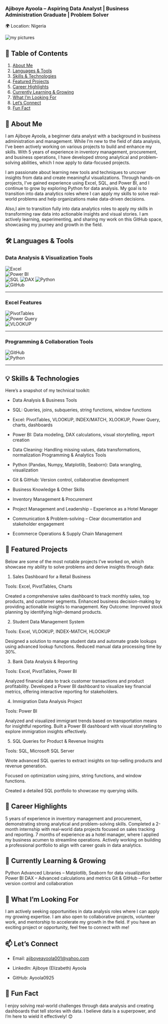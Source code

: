 ### Ajiboye Ayoola – Aspiring Data Analyst | Business Administration Graduate | Problem Solver
🌍 Location: Nigeria

![my pictures](https://github.com/user-attachments/assets/8c9b9aa2-2417-46e5-ad4c-809d20fa106c)


## 📑 Table of Contents 

1. [About Me](about-me)  
2. [Languages & Tools](languages-&-tools)
3. [Skills & Technologies](skills-&-technologies)  
4. [Featured Projects](featured-projects)  
5. [Career Highlights](career-highlights)  
6. [Currently Learning & Growing](currently-learning-&-growing)
7. [What I’m Looking For](what-i'm-looking-for)
8. [Let’s Connect](let's-connect)
9. [Fun Fact](fun-fact)  

## 👋 About Me
I am Ajiboye Ayoola, a beginner data analyst with a background in business administration and management. While I’m new to the field of data analysis, I’ve been actively working on various projects to build and enhance my skills. With 5 years of experience in inventory management, procurement, and business operations, I have developed strong analytical and problem-solving abilities, which I now apply to data-focused projects.

I am passionate about learning new tools and techniques to uncover insights from data and create meaningful visualizations. Through hands-on projects, I’ve gained experience using Excel, SQL, and Power BI, and I continue to grow by exploring Python for data analysis. My goal is to transition into data analytics roles where I can apply my skills to solve real-world problems and help organizations make data-driven decisions.

Also,I aim to transition fully into data analytics roles to apply my skills in transforming raw data into actionable insights and visual stories. I am actively learning, experimenting, and sharing my work on this GitHub space, showcasing my journey and growth in the field.




## 🛠️ Languages & Tools  

### **Data Analysis & Visualization Tools**  
![Excel](https://img.shields.io/badge/Excel-217346?style=for-the-badge&logo=microsoft-excel&logoColor=white)  
![Power BI](https://img.shields.io/badge/Power%20BI-F2C811?style=for-the-badge&logo=power-bi&logoColor=black)  
![SQL](https://img.shields.io/badge/SQL-336791?style=for-the-badge&logo=postgresql&logoColor=white) 
![DAX](https://img.shields.io/badge/DAX-00008B?style=for-the-badge&logo=power-bi&logoColor=white) 
![Python](https://img.shields.io/badge/Python-3776AB?style=for-the-badge&logo=python&logoColor=white)  
![GitHub](https://img.shields.io/badge/GitHub-181717?style=for-the-badge&logo=github&logoColor=white)  

---

### **Excel Features**  
![PivotTables](https://img.shields.io/badge/Pivot%20Tables-4CAF50?style=for-the-badge&logo=microsoft-excel&logoColor=white)  
![Power Query](https://img.shields.io/badge/Power%20Query-217346?style=for-the-badge&logo=microsoft-excel&logoColor=white)  
![VLOOKUP](https://img.shields.io/badge/VLOOKUP-FF6F00?style=for-the-badge&logoColor=white)  

---

### **Programming & Collaboration Tools**   
![GitHub](https://img.shields.io/badge/GitHub-181717?style=for-the-badge&logo=github&logoColor=white)  
![Python](https://img.shields.io/badge/Python-3776AB?style=for-the-badge&logo=python&logoColor=white)  

---

## 💡 Skills & Technologies

Here’s a snapshot of my technical toolkit:

- Data Analysis & Business Tools

- SQL: Queries, joins, subqueries, string functions, window functions

- Excel: PivotTables, VLOOKUP, INDEX/MATCH, XLOOKUP, Power Query, charts, dashboards

- Power BI: Data modeling, DAX calculations, visual storytelling, report creation

- Data Cleaning: Handling missing values, data transformations, normalization
Programming & Analytics Tools

- Python (Pandas, Numpy, Matplotlib, Seaborn): Data wrangling, visualization
  
- Git & GitHub: Version control, collaborative development

- Business Knowledge & Other Skills

- Inventory Management & Procurement

- Project Management and Leadership – Experience as a Hotel Manager

- Communication & Problem-solving – Clear documentation and stakeholder engagement

- Ecommerce Operations & Supply Chain Management


## 📂 Featured Projects
Below are some of the most notable projects I’ve worked on, which showcase my ability to solve problems and derive insights through data:


1. Sales Dashboard for a Retail Business
   
Tools: Excel, PivotTables, Charts

Created a comprehensive sales dashboard to track monthly sales, top products, and customer segments.
Enhanced business decision-making by providing actionable insights to management.
Key Outcome: Improved stock planning by identifying high-demand products.

2. Student Data Management System

Tools: Excel, VLOOKUP, INDEX-MATCH, HLOOKUP

Designed a solution to manage student data and automate grade lookups using advanced lookup functions.
Reduced manual data processing time by 30%.

3. Bank Data Analysis & Reporting

Tools: Excel, PivotTables, Power BI

Analyzed financial data to track customer transactions and product profitability.
Developed a Power BI dashboard to visualize key financial metrics, offering interactive reporting for stakeholders.

4. Immigration Data Analysis Project

Tools: Power BI

Analyzed and visualized immigrant trends based on transportation means for insightful reporting.
Built a Power BI dashboard with visual storytelling to explore immigration insights effectively.

5. SQL Queries for Product & Revenue Insights

Tools: SQL, Microsoft SQL Server

Wrote advanced SQL queries to extract insights on top-selling products and revenue generation.

Focused on optimization using joins, string functions, and window functions.

Created a detailed SQL portfolio to showcase my querying skills.


## 🚀 Career Highlights
5 years of experience in inventory management and procurement, demonstrating strong analytical and problem-solving skills.
Completed a 2-month internship with real-world data projects focused on sales tracking and reporting.
7 months of experience as a hotel manager, where I applied my business acumen to streamline operations.
Actively working on building a professional portfolio to align with career goals in data analytics.


## 🌱 Currently Learning & Growing
Python Advanced Libraries – Matplotlib, Seaborn for data visualization
Power BI DAX – Advanced calculations and metrics
Git & GitHub – For better version control and collaboration

## 👀 What I’m Looking For
I am actively seeking opportunities in data analysis roles where I can apply my growing expertise.
I am also open to collaborative projects, volunteer work, and mentorship to accelerate my growth in the field. 
If you have an exciting project or opportunity, feel free to connect with me!

## 📫 Let’s Connect
- Email: ajiboyeayoola001@yahoo.com

- LinkedIn: Ajiboye (Elizabeth) Ayoola

- GitHub: Ayoola0925


## 🎯 Fun Fact
I enjoy solving real-world challenges through data analysis and creating dashboards that tell stories with data. 
I believe data is a superpower, and I’m here to wield it effectively! 😊
 
